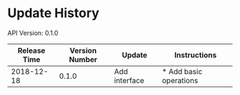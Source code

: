 # Update History #
API Version: 0.1.0

|Release Time|Version Number|Update|Instructions|
|---|---|---|---|
|2018-12-18   |0.1.0   |Add interface       | * Add basic operations
